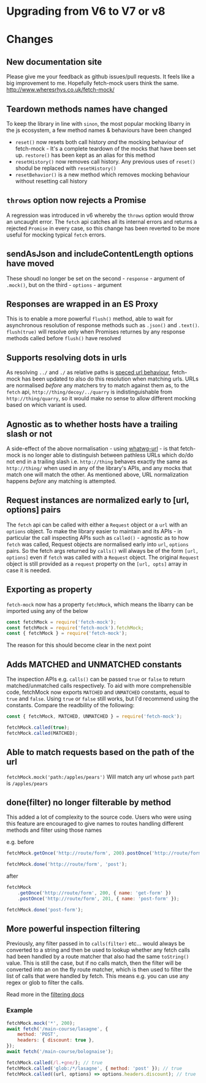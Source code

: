 # Upgrading from V6 to V7 or v8

# Changes

## New documentation site

Please give me your feedback as github issues/pull requests. It feels like a big improvement to me. Hopefully fetch-mock users think the same. http://www.wheresrhys.co.uk/fetch-mock/

## Teardown methods names have changed

To keep the library in line with `sinon`, the most popular mocking libarry in the js ecosystem, a few method names & behaviours have been changed

- `reset()` now resets both call history _and_ the mocking behaviour of fetch-mock - It's a complete teardown of the mocks that have been set up. `restore()` has been kept as an alias for this method
- `resetHistory()` now removes call history. Any previous uses of `reset()` shodul be replaced with `resetHistory()`
- `resetBehavior()` is a new method which removes mocking behaviour without resetting call history

## `throws` option now rejects a Promise

A regression was introduced in v6 whereby the `throws` option would throw an uncaught error. The `fetch` api catches all its internal errors and returns a rejected `Promise` in every case, so this change has been reverted to be more useful for mocking typical `fetch` errors.

## sendAsJson and includeContentLength options have moved

These shoudl no longer be set on the second - `response` - argument of `.mock()`, but on the third - `options` - argument

## Responses are wrapped in an ES Proxy

This is to enable a more powerful `flush()` method, able to wait for asynchronous resolution of response methods such as `.json()` and `.text()`. `flush(true)` will resolve only when Promises returnes by any response methods called before `flush()` have resolved

## Supports resolving dots in urls

As resolving `../` and `./` as relative paths is [speced url behaviour](https://url.spec.whatwg.org/#double-dot-path-segment), fetch-mock has been updated to also do this resolution when matching urls. URLs are normalised _before_ any matchers try to match against them as, to the `fetch` api, `http://thing/decoy/../quarry` is indistinguishable from `http://thing/quarry`, so it would make no sense to allow different mocking based on which variant is used.

## Agnostic as to whether hosts have a trailing slash or not

A side-effect of the above normalisation - using [whatwg-url](https://www.npmjs.com/package/whatwg-url) - is that fetch-mock is no longer able to distinguish between pathless URLs which do/do not end in a trailing slash i.e. `http://thing` behaves exactly the same as `http://thing/` when used in any of the library's APIs, and any mocks that match one will match the other. As mentioned above, URL normalization happens _before_ any matching is attempted.

## Request instances are normalized early to [url, options] pairs

The `fetch` api can be called with either a `Request` object or a `url` with an `options` object. To make the library easier to maintain and its APIs - in particular the call inspecting APIs such as `called()` - agnostic as to how `fetch` was called, Request objects are normalised early into `url`, `options` pairs. So the fetch args returned by `calls()` will always be of the form `[url, options]` even if `fetch` was called with a `Request` object. The original `Request` object is still provided as a `request` property on the `[url, opts]` array in case it is needed.

## Exporting as property

`fetch-mock` now has a property `fetchMock`, which means the libarry can be imported using any of the below

```js
const fetchMock = require('fetch-mock');
const fetchMock = require('fetch-mock').fetchMock;
const { fetchMock } = require('fetch-mock');
```

The reason for this should become clear in the next point

## Adds MATCHED and UNMATCHED constants

The inspection APIs e.g. `calls()` can be passed `true` or `false` to return matched/unmatched calls respectively. To aid with more comprehensible code, fetchMock now exports `MATCHED` and `UNMATCHED` constants, equal to `true` and `false`. Using `true` or `false` still works, but I'd recommend using the constants. Compare the readbility of the following:

```js
const { fetchMock, MATCHED, UNMATCHED } = require('fetch-mock');

fetchMock.called(true);
fetchMock.called(MATCHED);
```

## Able to match requests based on the path of the url

`fetchMock.mock('path:/apples/pears')` Will match any url whose `path` part is `/apples/pears`

## done(filter) no longer filterable by method

This added a lot of complexity to the source code. Users who were using this feature are encouraged to give names to routes handling different methods and filter using those names

e.g. before

```javascript
fetchMock.getOnce('http://route/form', 200).postOnce('http://route/form', 201);

fetchMock.done('http://route/form', 'post');
```

after

```javascript
fetchMock
	.getOnce('http://route/form', 200, { name: 'get-form' })
	.postOnce('http://route/form', 201, { name: 'post-form' });

fetchMock.done('post-form');
```

## More powerful inspection filtering

Previously, any filter passed in to `calls(filter)` etc... would always be converted to a string and then be used to lookup whether any fetch calls had been handled by a route matcher that also had the same `toString()` value. This is still the case, but if no calls match, then the filter will be converted into an on the fly route matcher, which is then used to filter the list of calls that were handled by fetch. This means e.g. you can use any regex or glob to filter the calls.

Read more in the [filtering docs](http://www.wheresrhys.co.uk/fetch-mock/#api-inspectionfiltering)

### Example

```js
fetchMock.mock('*', 200);
await fetch('/main-course/lasagne', {
	method: 'POST',
	headers: { discount: true },
});
await fetch('/main-course/bolognaise');

fetchMock.called(/l.+gne/); // true
fetchMock.called('glob:/*/lasagne', { method: 'post' }); // true
fetchMock.called((url, options) => options.headers.discount); // true
```
